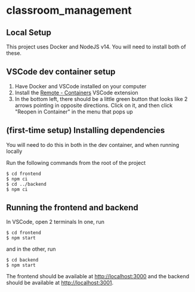 # classroom_management

## Local Setup

This project uses Docker and NodeJS v14. You will need to install both of these.


## VSCode dev container setup

1. Have Docker and VSCode installed on your computer
2. Install the [Remote - Containers](https://marketplace.visualstudio.com/items?itemName=ms-vscode-remote.remote-containers)
VSCode extension
3. In the bottom left, there should be a little green button that looks like
  2 arrows pointing in opposite directions. Click on it, and then click "Reopen in Container"
  in the menu that pops up

## (first-time setup) Installing dependencies

You will need to do this in both in the dev container, and when running locally

Run the following commands from the root of the project

```console
$ cd frontend
$ npm ci
$ cd ../backend
$ npm ci
```

## Running the frontend and backend
In VSCode, open 2 terminals
In one, run 

```console
$ cd frontend
$ npm start
```

and in the other, run

```console
$ cd backend
$ npm start
```

The frontend should be available at [http://localhost:3000](http://localhost:3000) and the backend should be available at [http://localhost:3001](http://localhost:3001).